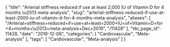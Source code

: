 {
    "title": "Arterial stiffness reduced if use at least 2,000 IU of Vitamin D for 4 months \u2013 meta-analysis",
    "slug": "arterial-stiffness-reduced-if-use-at-least-2000-iu-of-vitamin-d-for-4-months-meta-analysis",
    "aliases": [
        "/Arterial+stiffness+reduced+if+use+at+least+2000+IU+of+Vitamin+D+for+4+months+\u2013+meta-analysis+Dec+2019",
        "/11428"
    ],
    "tiki_page_id": 11428,
    "date": "2019-12-06",
    "categories": [
        "Cardiovascular",
        "Meta-analysis"
    ],
    "tags": [
        "Cardiovascular",
        "Meta-analysis"
    ]
}